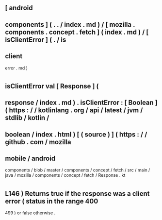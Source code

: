 [
android
-
components
]
(
.
.
/
index
.
md
)
/
[
mozilla
.
components
.
concept
.
fetch
]
(
index
.
md
)
/
[
isClientError
]
(
.
/
is
-
client
-
error
.
md
)
#
isClientError
val
[
Response
]
(
-
response
/
index
.
md
)
.
isClientError
:
[
Boolean
]
(
https
:
/
/
kotlinlang
.
org
/
api
/
latest
/
jvm
/
stdlib
/
kotlin
/
-
boolean
/
index
.
html
)
[
(
source
)
]
(
https
:
/
/
github
.
com
/
mozilla
-
mobile
/
android
-
components
/
blob
/
master
/
components
/
concept
/
fetch
/
src
/
main
/
java
/
mozilla
/
components
/
concept
/
fetch
/
Response
.
kt
#
L146
)
Returns
true
if
the
response
was
a
client
error
(
status
in
the
range
400
-
499
)
or
false
otherwise
.
